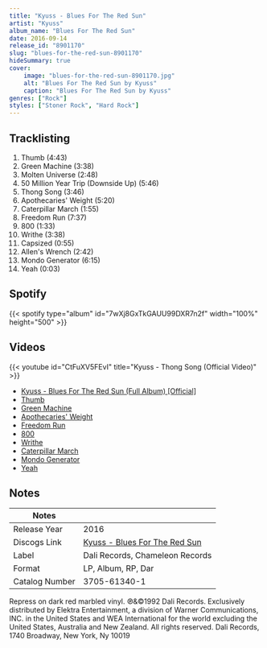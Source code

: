 ```yaml
---
title: "Kyuss - Blues For The Red Sun"
artist: "Kyuss"
album_name: "Blues For The Red Sun"
date: 2016-09-14
release_id: "8901170"
slug: "blues-for-the-red-sun-8901170"
hideSummary: true
cover:
    image: "blues-for-the-red-sun-8901170.jpg"
    alt: "Blues For The Red Sun by Kyuss"
    caption: "Blues For The Red Sun by Kyuss"
genres: ["Rock"]
styles: ["Stoner Rock", "Hard Rock"]
---
```

## Tracklisting
1. Thumb (4:43)
2. Green Machine (3:38)
3. Molten Universe (2:48)
4. 50 Million Year Trip  (Downside Up) (5:46)
5. Thong Song (3:46)
6. Apothecaries' Weight (5:20)
7. Caterpillar March (1:55)
8. Freedom Run (7:37)
9. 800 (1:33)
10. Writhe (3:38)
11. Capsized (0:55)
12. Allen's Wrench (2:42)
13. Mondo Generator (6:15)
14. Yeah (0:03)
## Spotify
{{< spotify type="album" id="7wXj8GxTkGAUU99DXR7n2f" width="100%" height="500" >}}

## Videos
{{< youtube id="CtFuXV5FEvI" title="Kyuss - Thong Song (Official Video)" >}}
- [Kyuss - Blues For The Red Sun (Full Album) [Official]](https://www.youtube.com/watch?v=gZxPm06Dhn4)
- [Thumb](https://www.youtube.com/watch?v=_TR2m4IfqPI)
- [Green Machine](https://www.youtube.com/watch?v=RhaiAEvEiFI)
- [Apothecaries' Weight](https://www.youtube.com/watch?v=ksK4FEsfHrA)
- [Freedom Run](https://www.youtube.com/watch?v=5zuqDt-KlkM)
- [800](https://www.youtube.com/watch?v=D-Wo6NOBilY)
- [Writhe](https://www.youtube.com/watch?v=x_yZXsO-3Mg)
- [Caterpillar March](https://www.youtube.com/watch?v=vhQpEmG0mMo)
- [Mondo Generator](https://www.youtube.com/watch?v=lWDJ6R1nTnI)
- [Yeah](https://www.youtube.com/watch?v=t_lpSSTIbpM)

## Notes
| Notes          |             |
| ---------------| ----------- |
| Release Year   | 2016 |
| Discogs Link   | [Kyuss - Blues For The Red Sun](https://www.discogs.com/release/8901170-Kyuss-Blues-For-The-Red-Sun) |
| Label          | Dali Records, Chameleon Records |
| Format         | LP, Album, RP, Dar |
| Catalog Number | 3705-61340-1 |

Repress on dark red marbled vinyl.  ℗&©1992 Dali Records. Exclusively distributed by Elektra Entertainment, a division of Warner Communications, INC. in the United States and WEA International for the world excluding the United States, Australia and New Zealand. All rights reserved. Dali Records, 1740 Broadway, New York, Ny 10019
